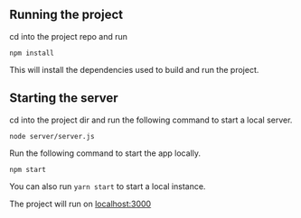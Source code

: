## Running the project

cd into the project repo and run

```
npm install
```
This will install the dependencies used to build and run the project.

## Starting the server

cd into the project dir and run the following command to start a local server.
```
node server/server.js
```

Run the following command to start the app locally.
```
npm start
```
You can also run ```yarn start``` to start a local instance.

The project will run on <a href="http://localhost:3000">localhost:3000</a>
